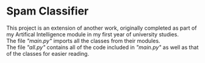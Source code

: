 # Spam Classifier
 This project is an extension of another work, originally completed as part of my Artifical Intelligence module in my first year of university studies.\
 The file *"main.py"* imports all the classes from their modules.\
 The file *"all.py"* contains all of the code included in *"main.py"* as well as that of the classes for easier reading.
